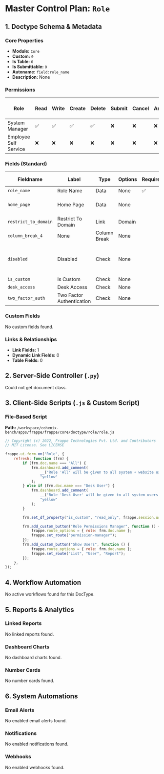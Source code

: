 # Master Control Plan: `Role`

## 1. Doctype Schema & Metadata

### Core Properties
- **Module:** `Core`
- **Custom:** `0`
- **Is Table:** `0`
- **Is Submittable:** `0`
- **Autoname:** `field:role_name`
- **Description:** None

### Permissions
| Role | Read | Write | Create | Delete | Submit | Cancel | Amend | Report | Import | Export | Print | Email | Share | Set User Perms |
|---|---|---|---|---|---|---|---|---|---|---|---|---|---|---|
| System Manager | ✅ | ✅ | ✅ | ✅ | ❌ | ❌ | ❌ | ✅ | ❌ | ❌ | ✅ | ✅ | ✅ | ❌ |
| Employee Self Service | ❌ | ❌ | ❌ | ❌ | ❌ | ❌ | ❌ | ❌ | ❌ | ✅ | ❌ | ❌ | ❌ | ❌ |


### Fields (Standard)
| Fieldname | Label | Type | Options | Required | Hidden | Read Only | Default | Description |
|---|---|---|---|---|---|---|---|---|
| `role_name` | Role Name | Data | None | ✅ |  |  | None | None |
| `home_page` | Home Page | Data | None |  |  |  | None | Route: Example "/app" |
| `restrict_to_domain` | Restrict To Domain | Link | Domain |  |  |  | None | None |
| `column_break_4` | None | Column Break | None |  |  |  | None | None |
| `disabled` | Disabled | Check | None |  |  |  | 0 | If disabled, this role will be removed from all users. |
| `is_custom` | Is Custom | Check | None |  |  |  | 0 | None |
| `desk_access` | Desk Access | Check | None |  |  |  | 1 | None |
| `two_factor_auth` | Two Factor Authentication | Check | None |  |  |  | 0 | None |


### Custom Fields
No custom fields found.


### Links & Relationships
- **Link Fields:** 1
- **Dynamic Link Fields:** 0
- **Table Fields:** 0

## 2. Server-Side Controller (`.py`)
Could not get document class.


## 3. Client-Side Scripts (`.js` & Custom Script)
### File-Based Script
**Path:** `/workspace/cohenix-bench/apps/frappe/frappe/core/doctype/role/role.js`
```javascript
// Copyright (c) 2022, Frappe Technologies Pvt. Ltd. and Contributors
// MIT License. See LICENSE

frappe.ui.form.on("Role", {
	refresh: function (frm) {
		if (frm.doc.name === "All") {
			frm.dashboard.add_comment(
				__("Role 'All' will be given to all system + website users."),
				"yellow"
			);
		} else if (frm.doc.name === "Desk User") {
			frm.dashboard.add_comment(
				__("Role 'Desk User' will be given to all system users."),
				"yellow"
			);
		}

		frm.set_df_property("is_custom", "read_only", frappe.session.user !== "Administrator");

		frm.add_custom_button("Role Permissions Manager", function () {
			frappe.route_options = { role: frm.doc.name };
			frappe.set_route("permission-manager");
		});
		frm.add_custom_button("Show Users", function () {
			frappe.route_options = { role: frm.doc.name };
			frappe.set_route("List", "User", "Report");
		});
	},
});

```




## 4. Workflow Automation
No active workflows found for this DocType.


## 5. Reports & Analytics
### Linked Reports
No linked reports found.


### Dashboard Charts
No dashboard charts found.


### Number Cards
No number cards found.


## 6. System Automations
### Email Alerts
No enabled email alerts found.


### Notifications
No enabled notifications found.


### Webhooks
No enabled webhooks found.

